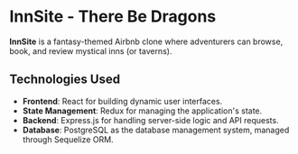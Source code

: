 # InnSite - There Be Dragons

**InnSite** is a fantasy-themed Airbnb clone where adventurers can browse, book, and review mystical inns (or taverns).

## Technologies Used

- **Frontend**: React for building dynamic user interfaces.
- **State Management**: Redux for managing the application's state.
- **Backend**: Express.js for handling server-side logic and API requests.
- **Database**: PostgreSQL as the database management system, managed through Sequelize ORM.
